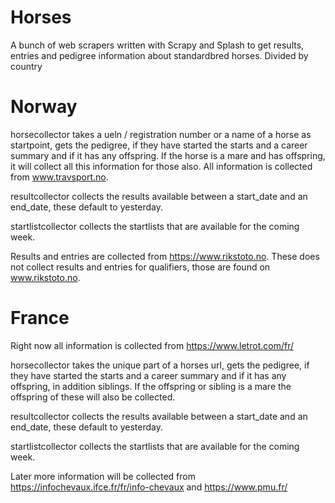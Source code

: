 # Horses

A bunch of web scrapers written with Scrapy and Splash to get results, entries and pedigree information about standardbred horses.
Divided by country

Norway
======
horsecollector takes a ueln / registration number or a name of a horse as startpoint, gets the pedigree, if they have started the starts and a career summary and if it has any offspring. If the horse is a mare and has offspring, it will collect all this information for those also. All information is collected from www.travsport.no.

resultcollector collects the results available between a start_date and an end_date, these default to yesterday.

startlistcollector collects the startlists that are available for the coming week.

Results and entries are collected from https://www.rikstoto.no. These does not collect results and entries for qualifiers, those are found on www.rikstoto.no.

France
======
Right now all information is collected from https://www.letrot.com/fr/

horsecollector takes the unique part of a horses url, gets the pedigree, if they have started the starts and a career summary and if it has any offspring, in addition siblings. If the offspring or sibling is a mare the offspring of these will also be collected.

resultcollector collects the results available between a start_date and an end_date, these default to yesterday.

startlistcollector collects the startlists that are available for the coming week.

Later more information will be collected from https://infochevaux.ifce.fr/fr/info-chevaux and https://www.pmu.fr/

